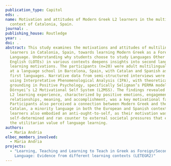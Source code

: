 ```yaml
---
publication_type: Capitol
eds: .
name: Motivation and attitudes of Modern Greek L2 learners in the multilingual
  context of Catalonia, Spain.
journal: .
publishing_house: Routledge
year: .
doi: .
abstract: This study examines the motivations and attitudes of multilingual
  learners in Catalonia, Spain, towards learning Modern Greek as a Foreign
  Language. Understanding why students choose to study Languages Other Than
  English (LOTEs) in various contexts deepens insights into second language (L2)
  learning motivations. The participants (n=20) were adult multilingual learners
  at a language school in Barcelona, Spain, with Catalan and Spanish as their
  first languages. Narrative data from semi-structured interviews were analyzed
  using Interpretative Phenomenological Analysis (IPA), with theoretical
  grounding in Positive Psychology, specifically Seligman’s PERMA model, and
  Dörnyei’s L2 Motivational Self System (L2MSS). The findings revealed that the
  L2 learning experience, characterized by positive emotions, engagement,
  relationships, meaning, and accomplishment, was a key motivational factor.
  Participants also perceived a connection between Modern Greek and their native
  Catalan, a minority language in both the European and Spanish contexts. Some
  learners also embodied an anti-ought-to-self, as their motivation was
  self-determined and ran counter to external societal pressures that emphasize
  the utilitarian value of language learning.
authors:
  - Maria Andria
elbec_members_involved:
  - Maria Andria
projects:
  - "Learning, Teaching and Learning to Teach in Greek as Foreign/Second
    Language: Evidence from different learning contexts (LETEGR2)"
---
```

